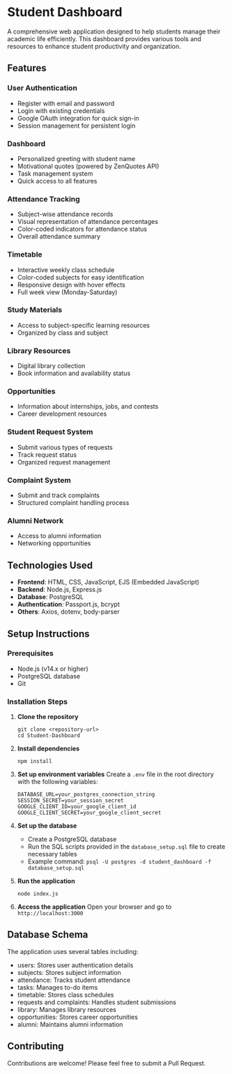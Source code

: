 # Student Dashboard

A comprehensive web application designed to help students manage their academic life efficiently. This dashboard provides various tools and resources to enhance student productivity and organization.

## Features

### User Authentication

- Register with email and password
- Login with existing credentials
- Google OAuth integration for quick sign-in
- Session management for persistent login

### Dashboard

- Personalized greeting with student name
- Motivational quotes (powered by ZenQuotes API)
- Task management system
- Quick access to all features

### Attendance Tracking

- Subject-wise attendance records
- Visual representation of attendance percentages
- Color-coded indicators for attendance status
- Overall attendance summary

### Timetable

- Interactive weekly class schedule
- Color-coded subjects for easy identification
- Responsive design with hover effects
- Full week view (Monday-Saturday)

### Study Materials

- Access to subject-specific learning resources
- Organized by class and subject

### Library Resources

- Digital library collection
- Book information and availability status

### Opportunities

- Information about internships, jobs, and contests
- Career development resources

### Student Request System

- Submit various types of requests
- Track request status
- Organized request management

### Complaint System

- Submit and track complaints
- Structured complaint handling process

### Alumni Network

- Access to alumni information
- Networking opportunities

## Technologies Used

- **Frontend**: HTML, CSS, JavaScript, EJS (Embedded JavaScript)
- **Backend**: Node.js, Express.js
- **Database**: PostgreSQL
- **Authentication**: Passport.js, bcrypt
- **Others**: Axios, dotenv, body-parser

## Setup Instructions

### Prerequisites

- Node.js (v14.x or higher)
- PostgreSQL database
- Git

### Installation Steps

1. **Clone the repository**

   ```
   git clone <repository-url>
   cd Student-Dashboard
   ```

2. **Install dependencies**

   ```
   npm install
   ```

3. **Set up environment variables**
   Create a `.env` file in the root directory with the following variables:

   ```
   DATABASE_URL=your_postgres_connection_string
   SESSION_SECRET=your_session_secret
   GOOGLE_CLIENT_ID=your_google_client_id
   GOOGLE_CLIENT_SECRET=your_google_client_secret
   ```

4. **Set up the database**

   - Create a PostgreSQL database
   - Run the SQL scripts provided in the `database_setup.sql` file to create necessary tables
   - Example command: `psql -U postgres -d student_dashboard -f database_setup.sql`

5. **Run the application**

   ```
   node index.js
   ```

6. **Access the application**
   Open your browser and go to `http://localhost:3000`

## Database Schema

The application uses several tables including:

- users: Stores user authentication details
- subjects: Stores subject information
- attendance: Tracks student attendance
- tasks: Manages to-do items
- timetable: Stores class schedules
- requests and complaints: Handles student submissions
- library: Manages library resources
- opportunities: Stores career opportunities
- alumni: Maintains alumni information

## Contributing

Contributions are welcome! Please feel free to submit a Pull Request.
